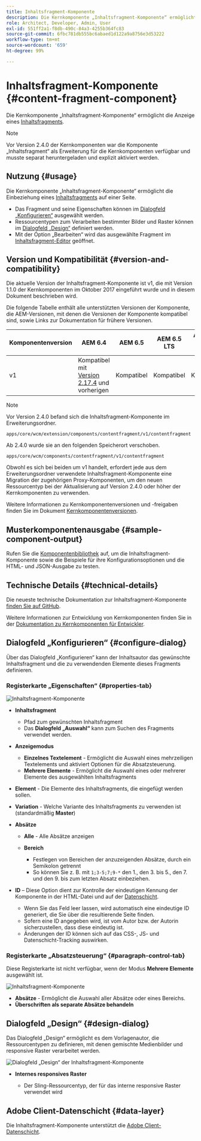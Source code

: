 ```yaml
---
title: Inhaltsfragment-Komponente
description: Die Kernkomponente „Inhaltsfragment-Komponente“ ermöglicht die Anzeige eines Inhaltsfragments.
role: Architect, Developer, Admin, User
exl-id: 551ff2a1-f8db-490c-84a3-4255b364fc83
source-git-commit: 6fbc781db555bc6abaed1d122a9a8756e3d53222
workflow-type: tm+mt
source-wordcount: '659'
ht-degree: 99%

---
```


# Inhaltsfragment-Komponente {#content-fragment-component}

Die Kernkomponente „Inhaltsfragment-Komponente“ ermöglicht die Anzeige eines [Inhaltsfragments](https://experienceleague.adobe.com/docs/experience-manager-cloud-service/assets/content-fragments/content-fragments.html?lang=de).

>[!NOTE]
>
>Vor Version 2.4.0 der Kernkomponenten war die Komponente „Inhaltsfragment“ als Erweiterung für die Kernkomponenten verfügbar und musste separat heruntergeladen und explizit aktiviert werden.

## Nutzung {#usage}

Die Kernkomponente „Inhaltsfragment-Komponente“ ermöglicht die Einbeziehung eines [Inhaltsfragments](https://experienceleague.adobe.com/docs/experience-manager-cloud-service/assets/content-fragments/content-fragments.html?lang=de) auf einer Seite.

* Das Fragment und seine Eigenschaften können im [Dialogfeld „Konfigurieren“](#configure-dialog) ausgewählt werden.
* Ressourcentypen zum Verarbeiten bestimmter Bilder und Raster können im [Dialogfeld „Design“](#design-dialog) definiert werden.
* Mit der Option „Bearbeiten“ wird das ausgewählte Fragment im [Inhaltsfragment-Editor](https://experienceleague.adobe.com/docs/experience-manager-cloud-service/assets/content-fragments/content-fragments-variations.html?lang=de) geöffnet.

## Version und Kompatibilität {#version-and-compatibility}

Die aktuelle Version der Inhaltsfragment-Komponente ist v1, die mit Version 1.1.0 der Kernkomponenten im Oktober 2017 eingeführt wurde und in diesem Dokument beschrieben wird.

Die folgende Tabelle enthält alle unterstützten Versionen der Komponente, die AEM-Versionen, mit denen die Versionen der Komponente kompatibel sind, sowie Links zur Dokumentation für frühere Versionen.

| Komponentenversion | AEM 6.4 | AEM 6.5 | AEM 6.5 LTS | AEM as a Cloud Service |
|--- |--- |---|---|---|
| v1 | Kompatibel mit<br>[Version 2.17.4](/help/versions.md) und vorherigen | Kompatibel | Kompatibel | Kompatibel |

>[!NOTE]
>
>Vor Version 2.4.0 befand sich die Inhaltsfragment-Komponente im Erweiterungsordner.
>
> `apps/core/wcm/extension/components/contentfragment/v1/contentfragment`
> 
>Ab 2.4.0 wurde sie an den folgenden Speicherort verschoben.
>
>`apps/core/wcm/components/contentfragment/v1/contentfragment`
>
>Obwohl es sich bei beiden um v1 handelt, erfordert jede aus dem Erweiterungsordner verwendete Inhaltsfragment-Komponente eine Migration der zugehörigen Proxy-Komponenten, um den neuen Ressourcentyp bei der Aktualisierung auf Version 2.4.0 oder höher der Kernkomponenten zu verwenden.

Weitere Informationen zu Kernkomponentenversionen und -freigaben finden Sie im Dokument [Kernkomponentenversionen](/help/versions.md).

## Musterkomponentenausgabe {#sample-component-output}

Rufen Sie die [Komponentenbibliothek](https://adobe.com/go/aem_cmp_library_cf_de) auf, um die Inhaltsfragment-Komponente sowie die Beispiele für ihre Konfigurationsoptionen und die HTML- und JSON-Ausgabe zu testen.

## Technische Details {#technical-details}

Die neueste technische Dokumentation zur Inhaltsfragment-Komponente [finden Sie auf GitHub](https://adobe.com/go/aem_cmp_tech_cf_v1_de).

Weitere Informationen zur Entwicklung von Kernkomponenten finden Sie in der [Dokumentation zu Kernkomponenten für Entwickler](/help/developing/overview.md).

## Dialogfeld „Konfigurieren“ {#configure-dialog}

Über das Dialogfeld „Konfigurieren“ kann der Inhaltsautor das gewünschte Inhaltsfragment und die zu verwendenden Elemente dieses Fragments definieren.

### Registerkarte „Eigenschaften“ {#properties-tab}

![Inhaltsfragment-Komponente](/help/assets/content-fragment-edit-properties.png)

* **Inhaltsfragment**

   * Pfad zum gewünschten Inhaltsfragment
   * Das **Dialogfeld „Auswahl“** kann zum Suchen des Fragments verwendet werden.

* **Anzeigemodus**
   * **Einzelnes Textelement** - Ermöglicht die Auswahl eines mehrzeiligen Textelements und aktiviert Optionen für die Absatzsteuerung.
   * **Mehrere Elemente** - Ermöglicht die Auswahl eines oder mehrerer Elemente des ausgewählten Inhaltsfragments
* **Element** - Die Elemente des Inhaltsfragments, die eingefügt werden sollen.
* **Variation** - Welche Variante des Inhaltsfragments zu verwenden ist (standardmäßig **Master**)

* **Absätze**

   * **Alle** - Alle Absätze anzeigen
   * **Bereich**

      * Festlegen von Bereichen der anzuzeigenden Absätze, durch ein Semikolon getrennt
      * So können Sie z. B. mit `1;3-5;7;9-*` den 1., den 3. bis 5., den 7. und den 9. bis zum letzten Absatz einbeziehen.
* **ID** – Diese Option dient zur Kontrolle der eindeutigen Kennung der Komponente in der HTML-Datei und auf der [Datenschicht](/help/developing/data-layer/overview.md).
   * Wenn Sie das Feld leer lassen, wird automatisch eine eindeutige ID generiert, die Sie über die resultierende Seite finden.
   * Sofern eine ID angegeben wird, ist vom Autor bzw. der Autorin sicherzustellen, dass diese eindeutig ist.
   * Änderungen der ID können sich auf das CSS-, JS- und Datenschicht-Tracking auswirken.

### Registerkarte „Absatzsteuerung“ {#paragraph-control-tab}

Diese Registerkarte ist nicht verfügbar, wenn der Modus **Mehrere Elemente** ausgewählt ist.

![Inhaltsfragment-Komponente](/help/assets/content-fragment-edit-paragraph.png)

* **Absätze** - Ermöglicht die Auswahl aller Absätze oder eines Bereichs.
* **Überschriften als separate Absätze behandeln**

## Dialogfeld „Design“ {#design-dialog}

Das Dialogfeld „Design“ ermöglicht es dem Vorlagenautor, die Ressourcentypen zu definieren, mit denen gemischte Medienbilder und responsive Raster verarbeitet werden.

![Dialogfeld „Design“ der Inhaltsfragment-Komponente](/help/assets/content-fragment-design.png)

* **Internes responsives Raster**

   * Der Sling-Ressourcentyp, der für das interne responsive Raster verwendet wird

## Adobe Client-Datenschicht {#data-layer}

Die Inhaltsfragment-Komponente unterstützt die [Adobe Client-Datenschicht](/help/developing/data-layer/overview.md).
